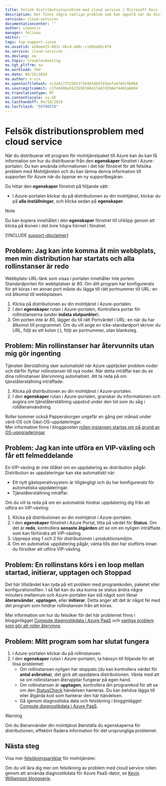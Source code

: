 ```yaml
---
title: Felsök distributionsproblem med cloud service | Microsoft Docs
description: Det finns några vanliga problem som kan uppstå när du distribuerar en tjänst i molnet till Azure. Den här artikeln innehåller lösningar på några av dem.
services: cloud-services
documentationcenter: ''
author: simonxjx
manager: felixwu
editor: ''
tags: top-support-issue
ms.assetid: a18ae415-0d1c-4bc4-ab6c-c1ddea02c870
ms.service: cloud-services
ms.devlang: na
ms.topic: troubleshooting
ms.tgt_pltfrm: na
ms.workload: tbd
ms.date: 06/15/2018
ms.author: v-six
ms.openlocfilehash: cc2a0177525013736445db5fd1befa478dc9b9b8
ms.sourcegitcommit: c174d408a5522b58160e17a87d2b6ef4482a6694
ms.translationtype: MT
ms.contentlocale: sv-SE
ms.lasthandoff: 04/18/2019
ms.locfileid: "59798578"
---
```

# <a name="troubleshoot-cloud-service-deployment-problems"></a>Felsök distributionsproblem med cloud service
När du distribuerar ett program för molntjänstpaket till Azure kan du kan få information om hur du distribuerar från den **egenskaper** fönstret i Azure-portalen. Du kan använda informationen i det här fönstret för att felsöka problem med Molntjänsten och du kan lämna denna information till supporten för Azure när du öppnar en ny supportbegäran.

Du hittar den **egenskaper** fönstret på följande sätt:

* I Azure-portalen klickar du på distributionen av din molntjänst, klickar du på **alla inställningar**, och klicka sedan på **egenskaper**.

> [!NOTE]
> Du kan kopiera innehållet i den **egenskaper** fönstret till Urklipp genom att klicka på ikonen i det övre högra hörnet i fönstret.
>
>

[!INCLUDE [support-disclaimer](../../includes/support-disclaimer.md)]

## <a name="problem-i-cannot-access-my-website-but-my-deployment-is-started-and-all-role-instances-are-ready"></a>Problem: Jag kan inte komma åt min webbplats, men min distribution har startats och alla rollinstanser är redo
Webbplats-URL-länk som visas i portalen innehåller inte porten. Standardporten för webbplatser är 80. Om ditt program har konfigurerats för att köras i en annan port måste du lägga till rätt portnummer till URL: en vid åtkomst till webbplatsen.

1. Klicka på distributionen av din molntjänst i Azure-portalen.
2. I den **egenskaper** rutan i Azure-portalen, Kontrollera portar för rollinstanserna (under **indata slutpunkter**).
3. Om porten inte är 80, lägger du till rätt Portvärdet i URL: en när du har åtkomst till programmet. Om du vill ange en icke-standardport skriver du URL, följt av ett kolon (:), följt av portnummer, utan blanksteg.

## <a name="problem-my-role-instances-recycled-without-me-doing-anything"></a>Problem: Min rollinstanser har återvunnits utan mig gör ingenting
Tjänsten återställning sker automatiskt när Azure upptäcker problem noder och därför flyttar rollinstanser till nya noder. När detta inträffar kan du se dina rollinstanser återvinning automatiskt. Att ta reda på om tjänståterställning inträffade:

1. Klicka på distributionen av din molntjänst i Azure-portalen.
2. I den **egenskaper** rutan i Azure-portalen, granskar du informationen och avgöra om tjänståterställning uppstod under den tid som du såg i rollåteranvändning.

Roller kommer också Papperskorgen ungefär en gång per månad under värd-OS och Gäst-OS-uppdateringar.  
Mer information finns i bloggposten [rollen instansen startas om på grund av OS-uppgraderingar](https://blogs.msdn.com/b/kwill/archive/2012/09/19/role-instance-restarts-due-to-os-upgrades.aspx)

## <a name="problem-i-cannot-do-a-vip-swap-and-receive-an-error"></a>Problem: Jag kan inte utföra en VIP-växling och får ett felmeddelande
En VIP-växling är inte tillåtet om en uppdatering av distribution pågår. Distribution av uppdateringar kan ske automatiskt när:

* Ett nytt gästoperativsystem är tillgängligt och du har konfigurerats för automatiska uppdateringar.
* Tjänståterställning inträffar.

Om du vill ta reda på om en automatisk hindrar uppdatering dig från att utföra en VIP-växling:

1. Klicka på distributionen av din molntjänst i Azure-portalen.
2. I den **egenskaper** fönstret i Azure Portal, titta på värdet för **Status**. Om det är **redo**, kontrollera **senaste åtgärden** att se om en nyligen inträffade som kan förhindra att VIP-växling.
3. Upprepa steg 1 och 2 för distributionen i produktionsmiljön.
4. Om en automatisk uppdatering pågår, vänta tills den har slutförts innan du försöker att utföra VIP-växling.

## <a name="problem-a-role-instance-is-looping-between-started-initializing-busy-and-stopped"></a>Problem: En rollinstans körs i en loop mellan startad, initierar, upptagen och Stoppad
Det här tillståndet kan tyda på ett problem med programkoden, paketet eller konfigurationsfilen. I så fall kan du ska kunna se status ändra några minuters mellanrum och Azure-portalen kan stå något som liknar **återanvänder**, **upptagen**, eller **initierar**. Detta anger att det är något fel med det program som hindrar rollinstansen från att köras.

Mer information om hur du felsöker för det här problemet finns i blogginlägget [Compute diagnostikdata i Azure PaaS](https://blogs.msdn.com/b/kwill/archive/2013/08/09/windows-azure-paas-compute-diagnostics-data.aspx) och [vanliga problem som gör att roller återvinns](cloud-services-troubleshoot-common-issues-which-cause-roles-recycle.md).

## <a name="problem-my-application-stopped-working"></a>Problem: Mitt program som har slutat fungera
1. I Azure-portalen klickar du på rollinstansen.
2. I den **egenskaper** rutan i Azure-portalen, ta hänsyn till följande för att lösa problemet:
   * Om rollinstansen nyligen har stoppats (du kan kontrollera värdet för **antal avbrutna**), det gick att uppdatera distributionen. Vänta med att se om rollinstansen återupptar fungerar på egen hand.
   * Om rollinstansen är **upptagen**, kontrollera din programkod för att se om den [StatusCheck](/previous-versions/azure/reference/ee758135(v=azure.100)) händelsen hanteras. Du kan behöva lägga till eller åtgärda kod som hanterar den här händelsen.
   * Gå igenom diagnostiska data och felsökning i blogginlägget [Compute diagnostikdata i Azure PaaS](https://blogs.msdn.com/b/kwill/archive/2013/08/09/windows-azure-paas-compute-diagnostics-data.aspx).

> [!WARNING]
> Om du återanvänder din molntjänst återställa du egenskaperna för distributionen, effektivt Radera information för det ursprungliga problemet.
>
>

## <a name="next-steps"></a>Nästa steg
Visa mer [felsökningsartiklar](https://docs.microsoft.com/azure/cloud-services/cloud-services-allocation-failures) för molntjänster.

Om du vill lära dig mer om felsökning av problem med cloud service rollen genom att använda diagnostikdata för Azure PaaS-dator, se [Kevin Williamson bloggserie](https://blogs.msdn.com/b/kwill/archive/2013/08/09/windows-azure-paas-compute-diagnostics-data.aspx).
